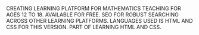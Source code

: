 CREATING LEARNING PLATFORM FOR MATHEMATICS TEACHING FOR AGES 12 TO 18.
AVAILABLE FOR FREE.
SEO FOR ROBUST SEARCHING ACROSS OTHER LEARNING PLATFORMS.
LANGUAGES USED IS HTML AND CSS FOR THIS VERSION.
PART OF LEARNING HTML AND CSS.
